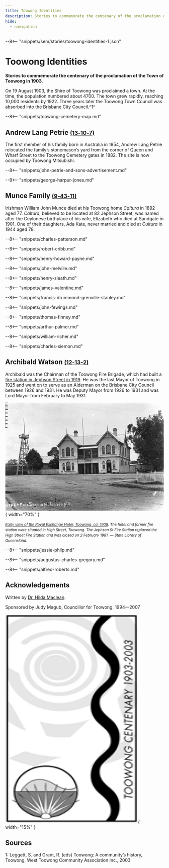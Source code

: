 ```yaml
---
title: Toowong Identities
description: Stories to commemorate the centenary of the proclamation of the Town of Toowong in 1903
hide:
  - navigation
---
```


--8<-- "snippets/sem/stories/toowong-identities-1.json"

# Toowong Identities

**Stories to commemorate the centenary of the proclamation of the Town of Toowong in 1903**.

On 19 August 1903, the Shire of Toowong was proclaimed a town. At the time, the population numbered about 4700. The town grew rapidly, reaching 10,000 residents by 1922. Three years later the Toowong Town Council was absorbed into the Brisbane City Council.^1^ 

--8<-- "snippets/toowong-cemetery-map.md"

<!-- In August 2003, community celebrations were held to mark the centenary. 

These stories were conceived as part of commemorative activities. It features only a small number of those former Toowong residents and associates who contributed in some way to Toowong’s social history. 
-->

<!--
![Map](../assets/toowong-identities-1-map.png){ width="40%" }

???+ directions "Directions" 

    Commencing at the flagpole, walk behind the Amenities Block and cross Emma Miller Avenue. Head the path which separates Portions 9 and 13. In the second row to the right, behind the large white Petrie Family grave is the grey granite obelisk of...
-->

## Andrew Lang Petrie <small>[(13‑10‑7)](https://brisbane.discovereverafter.com/profile/31981437 "Go to Memorial Information" )</small>

The first member of his family born in Australia in 1854, Andrew Lang Petrie relocated the family’s stonemason’s yard from the corner of Queen and Wharf Street to the Toowong Cemetery gates in 1882. The site is now occupied by Toowong Mitsubishi.

--8<-- "snippets/john-petrie-and-sons-advertisement.md"


<!--
??? directions "Directions" 

    Immediately behind the is the family grave of...
-->

--8<-- "snippets/george-harpur-jones.md"

<!--
??? directions "Directions" 

    Proceed one section further up and to the left a few graves in is the ornate white marble monument of the...
-->

## Munce Family <small>[(9‑43‑11)](https://brisbane.discovereverafter.com/profile/31982449 "Go to Memorial Information" )</small>

Irishman William John Munce died at his Toowong home *Caltura* in 1892 aged 77. *Caltura*, believed to be located at 82 Jephson Street, was named after the Ceylonese birthplace of his wife, Elizabeth who died at Sandgate in 1901. One of their daughters, Ada Kate, never married and died at *Cultura* in 1944 aged 78.

<!--
??? directions "Directions" 

    Diagonally across the path on the right is the grave of ...
-->

--8<-- "snippets/charles-patterson.md"

<!--
??? directions "Directions" 

    Continue straight up the path passing eight rows of graves until you come to, on the left, the obelisk marking the grave of ...
-->
    
--8<-- "snippets/robert-cribb.md"

<!--
??? directions "Directions" 

    Continuing left along the same row you will come to ...
-->

--8<-- "snippets/henry-howard-payne.md"

<!--
??? directions "Directions" 

    Directly ahead of the Payne grave is ...
-->

--8<-- "snippets/john-melville.md"

<!--
??? directions "Directions" 

    Return to the main path. Look across to the right towards the centre of portion 13.
-->

--8<-- "snippets/henry-sleath.md"

<!--
??? directions "Directions" 

    Also in the centre of portion 13 is ...
-->

--8<-- "snippets/james-valentine.md"

<!--
??? directions "Directions" 

    Continuing up the path until you come to the small sandstone obelisk of ...
-->
  
--8<-- "snippets/francis-drummond-grenville-stanley.md"

<!--
??? directions "Directions" 

    Continuing up the hill until the path splits, turn left and a few graves down is the grave of...
-->

--8<-- "snippets/john-fewings.md"

<!--
??? directions "Directions" 

    Cross straight across the path and head in two sections until you reach the sarcophagus‑style monument to...
-->

--8<-- "snippets/thomas-finney.md"

<!--
??? directions "Directions" 

    Head straight up the hill until you reach cross‑mounted headstone of...
-->

--8<-- "snippets/arthur-palmer.md"

<!--
??? directions "Directions" 

    Pass the Blackall Monument until you reach, on the left, the wreath‑mounted obelisk of...
-->

--8<-- "snippets/william-richer.md"

<!--
??? directions "Directions" 

    Cross the road and head down the slope until you come across the broken column marking the grave of ...
-->

--8<-- "snippets/charles-siemon.md"

<!--
??? directions "Directions" 

    Head one section back towards the Blackall Monument and one section down the slope. The Watson Family headstone has been laid down. 
-->

## Archibald Watson <small>[(12‑13-2)](https://brisbane.discovereverafter.com/profile/31734740 "Go to Memorial Information" )</small>

Archibald was the Chairman of the Toowong Fire Brigade, which had built a [fire station in Jephson Street in 1919](https://heritage.brisbane.qld.gov.au/heritage-places/1703). He was the last Mayor of Toowong in 1925 and went on to serve as an Alderman on the Brisbane City Council between 1926 and 1931. He was Deputy Mayor from 1926 to 1931 and was Lord Mayor from February to May 1931.

![Early view of the Royal Exchange Hotel, Toowong, ca. 1908](../assets/royal-exchange-hotel-toowong-1908.jpg){ width="70%" }  

*<small>[Early view of the Royal Exchange Hotel, Toowong, ca. 1908](http://onesearch.slq.qld.gov.au/permalink/f/1upgmng/slq_alma21220193590002061). The hotel and former fire station were situated in High Street, Toowong. The Jephson St Fire Station replaced the High Street Fire Station and was closed on 2 February 1981. — State Library of Queensland. </small>*

<!--
??? directions "Directions" 

    Head to the lower end of the section and follow the row of trees towards Frederick Street. Turn right into the row which contains the large, white, ornate monument of...
-->

--8<-- "snippets/jessie-philp.md"

<!--
??? directions "Directions" 

    Continue up the same row until you see on the right the sarcophagus of...
-->

--8<-- "snippets/augustus-charles-gregory.md"

<!--
??? directions "Directions" 

    Return to the main path which separates Portions 13 and 14 and head down the hill to the bottom. As you curve around to the right, in the front row of potion 13 is the grave of...
-->

--8<-- "snippets/alfred-roberts.md"


## Acknowledgements

Written by [Dr. Hilda Maclean](https://www.linkedin.com/in/dr-hilda-maclean-4819a711/).

Sponsored by Judy Magub, Councillor for Toowong, 1994—2007

![Toowong Centenary logo](../assets/toowong-centenary-1903-2003.png){ width="15%" }


## Sources 

1: Leggett, S. and Grant, R. (eds) Toowong: A community’s history, Toowong, West Toowong Community Association Inc., 2003

<!--
<div class="noprint" markdown="1">
## Brochure

**[Download this walk](../assets/guides/toowong-identities-1.pdf)** - designed to be printed and folded in half to make an A5 brochure.

</div>
-->
